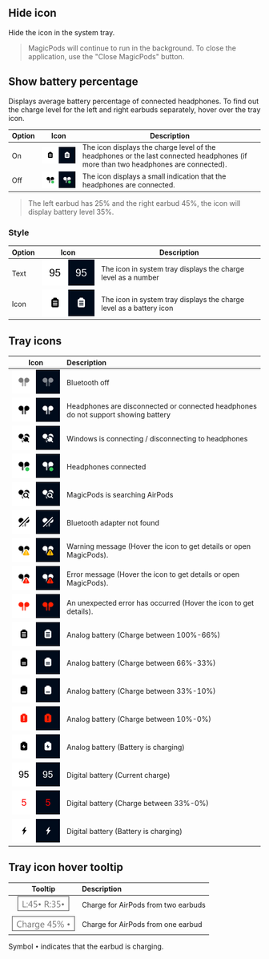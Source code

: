 ## Hide icon

Hide the icon in the system tray.

> MagicPods will continue to run in the background. To close the application, use the "Close MagicPods" button.

## Show battery percentage

Displays average battery percentage of connected headphones. To find out the charge level for the left and right earbuds separately, hover over the tray icon.

| Option | Icon                                      | Description                                                                                                                        |
| ------ | ----------------------------------------- | ---------------------------------------------------------------------------------------------------------------------------------- |
| On     | ![](media/trayicons/AnalogBattery100.png) | The icon displays the charge level of the headphones or the last connected headphones (if more than two headphones are connected). |
| Off    | ![](media/trayicons/Connected.png)        | The icon displays a small indication that the headphones are connected.                                                            |

> The left earbud has 25% and the right earbud 45%, the icon will display battery level 35%. 

### Style

| Option | Icon                                      | Description                                                         |
| ------ | ----------------------------------------- | ------------------------------------------------------------------- |
| Text   | ![](media/trayicons/DigitalBattery.png)   | The icon in system tray displays the charge level as a number       |
| Icon   | ![](media/trayicons/AnalogBattery100.png) | The icon in system tray displays the charge level as a battery icon |

## Tray icons

Icon | Description
:-: | :-- 
![](media/trayicons/BluetoothOff.png) | Bluetooth off
![](media/trayicons/Default.png) | Headphones are disconnected or connected headphones do not support showing battery
![](media/trayicons/Connecting.png) | Windows is connecting / disconnecting to headphones 
![](media/trayicons/Connected.png) | Headphones connected 
![](media/trayicons/Searching.png) | MagicPods is searching AirPods
![](media/trayicons/BtAdapterNotFound.png) | Bluetooth adapter not found
![](media/trayicons/Warning.png) | Warning message (Hover the icon to get details or open MagicPods).
![](media/trayicons/Error.png) | Error message (Hover the icon to get details or open MagicPods).
![](media/trayicons/UnexpectedError.png) | An unexpected error has occurred (Hover the icon to get details).
![](media/trayicons/AnalogBattery100.png) | Analog battery (Charge between 100%-66%)
![](media/trayicons/AnalogBattery66.png) | Analog battery (Charge between 66%-33%)
![](media/trayicons/AnalogBattery10.png) | Analog battery (Charge between 33%-10%)
![](media/trayicons/AnalogBattery0.png) | Analog battery (Charge between 10%-0%)
![](media/trayicons/AnalogBatteryCharge.png) | Analog battery (Battery is charging)
![](media/trayicons/DigitalBattery.png) | Digital battery (Current charge)
![](media/trayicons/DigitalBatteryLow.png) | Digital battery (Charge between 33%-0%)
![](media/trayicons/DigitalBatteryCharge.png) | Digital battery (Battery is charging)


## Tray icon hover tooltip

Tooltip | Description
:-: | :-- 
![](media/traytooltip/TooltipTwoEarbuds.png) | Charge for AirPods from two earbuds
![](media/traytooltip/TooltipOneEarbuds.png) | Charge for AirPods from one earbud

Symbol `•` indicates that the earbud is charging.